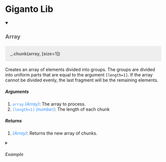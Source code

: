 # Giganto Lib

<details open>
<summary>
  <h3 style="font-size:18px; font-weight:bold; color:#5f5f5f;">Array</h3>
</summary>

  <h4 style="padding:16px; background:#eee; color:#5f5f5f;">_.chunk(array, [size=1])</h4>
  <p>Creates an array of elements divided into groups. The groups are divided into uniform parts that are equal to the argument <code>[length=1]</code>. If the array cannot be divided evenly, the last fragment will be the remaining elements.</p>

  <h5>Arguments</h5>
  <ol>
    <li><code style="color:#3492ff;">array</code> <em style="color:#3492ff;">(Array)</em>: The array to process.</li>
    <li><code style="color:#3492ff;">[length=1]</code> <em style="color:#3492ff;">(number)</em>: The length of each chunk</li>
  </ol>
  <h5>Returns</h5>
    <ol>
    <li><em style="color:#3492ff;">(Array)</em>: Returns the new array of chunks.</li>
  </ol>

  <details>
  <summary style="font-size:14px; font-weight:bold; color:#5f5f5f;"><h5>Example</h5></summary>
  <pre>
    <p>_.chunk(['a', 'b', 'c', 'd'], 2);<br />
    // => [['a', 'b'], ['c', 'd']]</p><br />
    <p>_.chunk(['a', 'b', 'c', 'd'], 3);<br />
    // => [['a', 'b', 'c'], ['d']]</p>
  </pre>
  </details>
</details>
